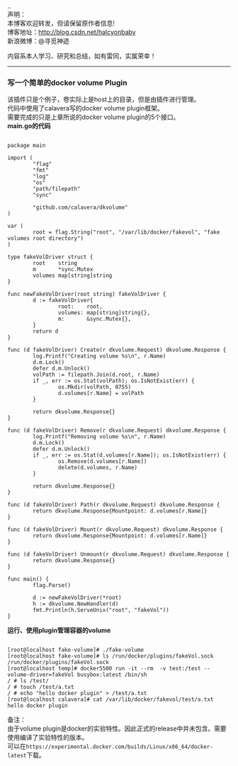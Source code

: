 ..  
声明：   
本博客欢迎转发，但请保留原作者信息!   
博客地址：http://blog.csdn.net/halcyonbaby   
新浪微博：@寻觅神迹

内容系本人学习、研究和总结，如有雷同，实属荣幸！   

----------
### 写一个简单的docker volume Plugin
该插件只是个例子，卷实际上是host上的目录，但是由插件进行管理。  
代码中使用了calavera写的docker volume plugin框架。  
需要完成的只是上章所说的docker volume plugin的5个接口。  
**main.go的代码**
<pre><code>
package main

import (
        "flag"
        "fmt"
        "log"
        "os"
        "path/filepath"
        "sync"

        "github.com/calavera/dkvolume"
)

var (
        root = flag.String("root", "/var/lib/docker/fakevol", "fake volumes root directory")
)

type fakeVolDriver struct {
        root    string
        m       *sync.Mutex
        volumes map[string]string
}

func newFakeVolDriver(root string) fakeVolDriver {
        d := fakeVolDriver{
                root:    root,
                volumes: map[string]string{},
                m:       &sync.Mutex{},
        }
        return d
}

func (d fakeVolDriver) Create(r dkvolume.Request) dkvolume.Response {
        log.Printf("Creating volume %s\n", r.Name)
        d.m.Lock()
        defer d.m.Unlock()
        volPath := filepath.Join(d.root, r.Name)
        if _, err := os.Stat(volPath); os.IsNotExist(err) {
                os.Mkdir(volPath, 0755)
                d.volumes[r.Name] = volPath
        }

        return dkvolume.Response{}
}

func (d fakeVolDriver) Remove(r dkvolume.Request) dkvolume.Response {
        log.Printf("Removing volume %s\n", r.Name)
        d.m.Lock()
        defer d.m.Unlock()
        if _, err := os.Stat(d.volumes[r.Name]); os.IsNotExist(err) {
                os.Remove(d.volumes[r.Name])
                delete(d.volumes, r.Name)
        }

        return dkvolume.Response{}
}

func (d fakeVolDriver) Path(r dkvolume.Request) dkvolume.Response {
        return dkvolume.Response{Mountpoint: d.volumes[r.Name]}
}

func (d fakeVolDriver) Mount(r dkvolume.Request) dkvolume.Response {
        return dkvolume.Response{Mountpoint: d.volumes[r.Name]}
}

func (d fakeVolDriver) Unmount(r dkvolume.Request) dkvolume.Response {
        return dkvolume.Response{}
}

func main() {
        flag.Parse()

        d := newFakeVolDriver(*root)
        h := dkvolume.NewHandler(d)
        fmt.Println(h.ServeUnix("root", "fakeVol"))
}
</code></pre>

**运行、使用plugin管理容器的volume**
<pre><code>
[root@localhost fake-volume]# ./fake-volume
[root@localhost fake-volume]# ls /run/docker/plugins/fakeVol.sock
/run/docker/plugins/fakeVol.sock
[root@localhost temp]# docker5500 run -it --rm  -v test:/test --volume-driver=fakeVol busybox:latest /bin/sh
/ # ls /test/
/ # touch /test/a.txt
/ # echo "hello docker plugin" > /test/a.txt
[root@localhost calavera]# cat /var/lib/docker/fakevol/test/a.txt
hello docker plugin
</code></pre>

备注：   
由于volume plugin是docker的实验特性。因此正式的release中并未包含。需要使用编译了实验特性的版本。   
可以在```https://experimental.docker.com/builds/Linux/x86_64/docker-latest```下载。
